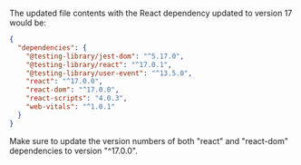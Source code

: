 The updated file contents with the React dependency updated to version 17 would be:

```json
{
  "dependencies": {
    "@testing-library/jest-dom": "^5.17.0",
    "@testing-library/react": "^17.0.1",
    "@testing-library/user-event": "^13.5.0",
    "react": "^17.0.0",
    "react-dom": "^17.0.0",
    "react-scripts": "4.0.3",
    "web-vitals": "^1.0.1"
  }
}
```

Make sure to update the version numbers of both "react" and "react-dom" dependencies to version "^17.0.0".